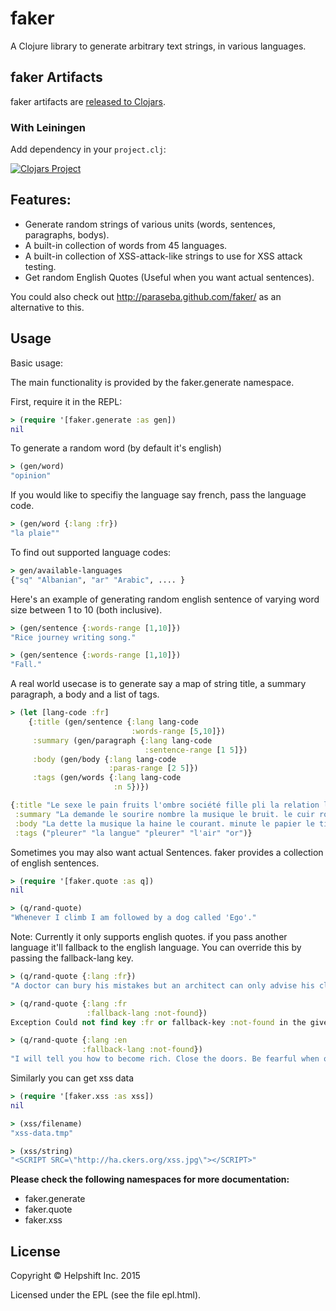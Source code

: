 # faker

A Clojure library to generate arbitrary text strings, in various languages.

## faker Artifacts

faker artifacts are [released to Clojars](https://clojars.org/helpshift/faker).

### With Leiningen

Add dependency in your `project.clj`:

[![Clojars Project](http://clojars.org/helpshift/faker/latest-version.svg)](http://clojars.org/helpshift/faker)


## Features:
* Generate random strings of various units (words, sentences, paragraphs, bodys).
* A built-in collection of words from 45 languages.
* A built-in collection of XSS-attack-like strings to use for XSS attack testing.
* Get random English Quotes (Useful when you want actual sentences).

You could also check out http://paraseba.github.com/faker/ as an alternative to this.

## Usage

Basic usage:

The main functionality is provided by the faker.generate namespace.

First, require it in the REPL:

```clojure
> (require '[faker.generate :as gen])
nil
```

To generate a random word (by default it's english)
```clojure
> (gen/word)
"opinion"
```

If you would like to specifiy the language say french, pass the language code.
```clojure
> (gen/word {:lang :fr})
"la plaie""
```

To find out supported language codes:
```clojure
> gen/available-languages
{"sq" "Albanian", "ar" "Arabic", .... }
```

Here's an example of generating random english sentence of varying word size between 1 to 10 (both inclusive).
```clojure
> (gen/sentence {:words-range [1,10]})
"Rice journey writing song."

> (gen/sentence {:words-range [1,10]})
"Fall."
```

A real world usecase is to generate say a map of string title, a summary paragraph, a body and a list of tags.
```clojure
> (let [lang-code :fr]
    {:title (gen/sentence {:lang lang-code
                           :words-range [5,10]})
     :summary (gen/paragraph {:lang lang-code
                              :sentence-range [1 5]})
     :body (gen/body {:lang lang-code
                      :paras-range [2 5]})
     :tags (gen/words {:lang lang-code
                       :n 5})})

{:title "Le sexe le pain fruits l'ombre société fille pli la relation la suggestion la religion.",
 :summary "La demande le sourire nombre la musique le bruit. le cuir route la prose le confort. voyage la peinture le transport la taille nombre l'ombre. l'ordre son impulsion le mois la suggestion la peur portier.",
 :body "La dette la musique la haine le courant. minute le papier le tissu le rythme rouleau coup de pied la chaleur. danger la surprise l'approbation portier animal. l'amour la lecture le laiton le gouvernement la nation la page avant manière. bits route de le rythme.<div> <br /> </div>signe la de copier la chose. le cuir flamme note la criminalité l'hiver de la vapeur la mort. la distance l'attraction le temps le verset. la concurrence le sentiment le mien.<div> <br /> </div>à la fin un lieu minute la conception l'amour le besoin. fils impression arrêter baiser le doute la laine la tendance la douleur la pâte fiche. parler sang la tendance le besoin. la courbe un lieu mordre personne le respect la maladie le sel mouvement la discussion l'observation.",
 :tags ("pleurer" "la langue" "pleurer" "l'air" "or")}
```

Sometimes you may also want actual Sentences. faker provides a collection of english sentences.
```clojure
> (require '[faker.quote :as q])
nil

> (q/rand-quote)
"Whenever I climb I am followed by a dog called 'Ego'."
```

Note: Currently it only supports english quotes.
if you pass another language it'll fallback to the english language.
You can override this by passing the fallback-lang key.

```clojure
> (q/rand-quote {:lang :fr})
"A doctor can bury his mistakes but an architect can only advise his clients to plant vines."

> (q/rand-quote {:lang :fr
                 :fallback-lang :not-found})
Exception Could not find key :fr or fallback-key :not-found in the given map, having keys=> (:en)  faker.util/get-with-fallback-key (util.clj:28)

> (q/rand-quote {:lang :en
                :fallback-lang :not-found})
"I will tell you how to become rich. Close the doors. Be fearful when others are greedy. Be greedy when others are fearful."
```

Similarly you can get xss data
```clojure
> (require '[faker.xss :as xss])
nil

> (xss/filename)
"xss-data.tmp"

> (xss/string)
"<SCRIPT SRC=\"http://ha.ckers.org/xss.jpg\"></SCRIPT>"
```

**Please check the following namespaces for more documentation:**

* faker.generate
* faker.quote
* faker.xss

## License

Copyright © Helpshift Inc. 2015

Licensed under the EPL (see the file epl.html).
